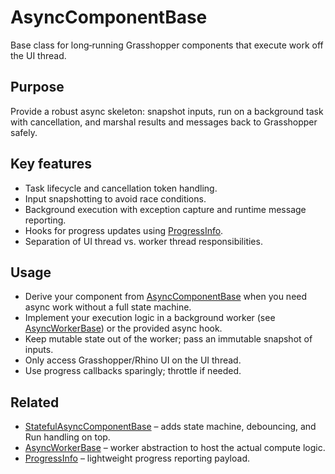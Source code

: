 # AsyncComponentBase

Base class for long‑running Grasshopper components that execute work off the UI thread.

## Purpose

Provide a robust async skeleton: snapshot inputs, run on a background task with cancellation, and marshal results and messages back to Grasshopper safely.

## Key features

- Task lifecycle and cancellation token handling.
- Input snapshotting to avoid race conditions.
- Background execution with exception capture and runtime message reporting.
- Hooks for progress updates using [ProgressInfo](../Helpers/ProgressInfo.md).
- Separation of UI thread vs. worker thread responsibilities.

## Usage

- Derive your component from [AsyncComponentBase](./AsyncComponentBase.md) when you need async work without a full state machine.
- Implement your execution logic in a background worker (see [AsyncWorkerBase](./AsyncWorkerBase.md)) or the provided async hook.
- Keep mutable state out of the worker; pass an immutable snapshot of inputs.
- Only access Grasshopper/Rhino UI on the UI thread.
- Use progress callbacks sparingly; throttle if needed.

## Related

- [StatefulAsyncComponentBase](./StatefulAsyncComponentBase.md) – adds state machine, debouncing, and Run handling on top.
- [AsyncWorkerBase](../Workers/AsyncWorkerBase.md) – worker abstraction to host the actual compute logic.
- [ProgressInfo](../Helpers/ProgressInfo.md) – lightweight progress reporting payload.
